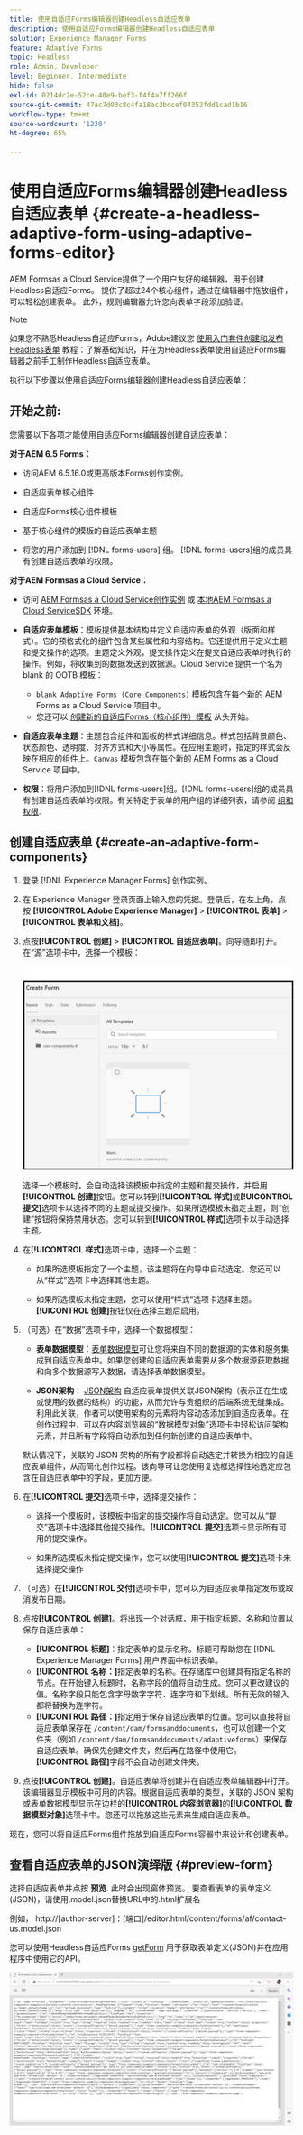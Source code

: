 ```yaml
---
title: 使用自适应Forms编辑器创建Headless自适应表单
description: 使用自适应Forms编辑器创建Headless自适应表单
solution: Experience Manager Forms
feature: Adaptive Forms
topic: Headless
role: Admin, Developer
level: Beginner, Intermediate
hide: false
exl-id: 0214dc2e-52ce-40e9-bef3-f4f4a7ff266f
source-git-commit: 47ac7d03c8c4fa18ac3bdcef04352fdd1cad1b16
workflow-type: tm+mt
source-wordcount: '1230'
ht-degree: 65%

---
```


# 使用自适应Forms编辑器创建Headless自适应表单 {#create-a-headless-adaptive-form-using-adaptive-forms-editor}

AEM Formsas a Cloud Service提供了一个用户友好的编辑器，用于创建Headless自适应Forms。 提供了超过24个核心组件，通过在编辑器中拖放组件，可以轻松创建表单。 此外，规则编辑器允许您向表单字段添加验证。

>[!NOTE]
>
> 
>如果您不熟悉Headless自适应Forms，Adobe建议您 [使用入门套件创建和发布Headless表单](create-and-publish-a-headless-form.md) 教程：了解基础知识，并在为Headless表单使用自适应Forms编辑器之前手工制作Headless自适应表单。

执行以下步骤以使用自适应Forms编辑器创建Headless自适应表单：

## 开始之前:

您需要以下各项才能使用自适应Forms编辑器创建自适应表单：

**对于AEM 6.5 Forms：**

* 访问AEM 6.5.16.0或更高版本Forms创作实例。

* 自适应表单核心组件

* 自适应Forms核心组件模板

* 基于核心组件的模板的自适应表单主题

* 将您的用户添加到 [!DNL forms-users] 组。 [!DNL forms-users]组的成员具有创建自适应表单的权限。


**对于AEM Formsas a Cloud Service：**

* 访问 [AEM Formsas a Cloud Service创作实例](https://experienceleague.adobe.com/docs/experience-manager-cloud-service/content/forms/setup-configure-migrate/setup-forms-cloud-service.html?lang=en) 或 [本地AEM Formsas a Cloud ServiceSDK](https://experienceleague.adobe.com/docs/experience-manager-cloud-service/content/forms/setup-configure-migrate/setup-local-development-environment.html?lang=en) 环境。

* **自适应表单模板**：模板提供基本结构并定义自适应表单的外观（版面和样式）。它的预格式化的组件包含某些属性和内容结构。它还提供用于定义主题和提交操作的选项。主题定义外观，提交操作定义在提交自适应表单时执行的操作。例如，将收集到的数据发送到数据源。Cloud Service 提供一个名为 blank 的 OOTB 模板：

   * `blank Adaptive Forms (Core Components)` 模板包含在每个新的 AEM Forms as a Cloud Service 项目中。
   * 您还可以 [创建新的自适应Forms（核心组件）模板](https://experienceleague.adobe.com/docs/experience-manager-cloud-service/content/forms/adaptive-forms-authoring/authoring-adaptive-forms-foundation-components/create-an-adaptive-form-on-forms-cs/template-editor.html) 从头开始。

* **自适应表单主题**：主题包含组件和面板的样式详细信息。样式包括背景颜色、状态颜色、透明度、对齐方式和大小等属性。在应用主题时，指定的样式会反映在相应的组件上。`Canvas` 模板包含在每个新的 AEM Forms as a Cloud Service 项目中。

* **权限**：将用户添加到[!DNL forms-users]组。[!DNL forms-users]组的成员具有创建自适应表单的权限。有关特定于表单的用户组的详细列表，请参阅 [组和权限](https://experienceleague.adobe.com/docs/experience-manager-cloud-service/content/forms/setup-configure-migrate/forms-groups-privileges-tasks.html).


## 创建自适应表单  {#create-an-adaptive-form-components}

1. 登录 [!DNL Experience Manager Forms] 创作实例。

1. 在 Experience Manager 登录页面上输入您的凭据。登录后，在左上角，点按 **[!UICONTROL Adobe Experience Manager]** > **[!UICONTROL 表单]** > **[!UICONTROL 表单和文档]**。

1. 点按&#x200B;**[!UICONTROL 创建]** > **[!UICONTROL 自适应表单]**。向导随即打开。在“源”选项卡中，选择一个模板：

   ![模板](/help/assets/core-components-template.png)

   选择一个模板时，会自动选择该模板中指定的主题和提交操作，并启用&#x200B;**[!UICONTROL 创建]**&#x200B;按钮。您可以转到&#x200B;**[!UICONTROL 样式]**&#x200B;或&#x200B;**[!UICONTROL 提交]**&#x200B;选项卡以选择不同的主题或提交操作。如果所选模板未指定主题，则“创建”按钮将保持禁用状态。您可以转到&#x200B;**[!UICONTROL 样式]**&#x200B;选项卡以手动选择主题。

1. 在&#x200B;**[!UICONTROL 样式]**&#x200B;选项卡中，选择一个主题：

   * 如果所选模板指定了一个主题，该主题将在向导中自动选定。您还可以从“样式”选项卡中选择其他主题。

   * 如果所选模板未指定主题，您可以使用“样式”选项卡选择主题。**[!UICONTROL 创建]**&#x200B;按钮仅在选择主题后启用。

1. （可选）在“数据”选项卡中，选择一个数据模型：

   * **表单数据模型**：[表单数据模型](https://experienceleague.adobe.com/docs/experience-manager-cloud-service/content/forms/integrate/use-form-data-model/data-integration.html)可让您将来自不同的数据源的实体和服务集成到自适应表单中。如果您创建的自适应表单需要从多个数据源获取数据和向多个数据源写入数据，请选择表单数据模型。

   * **JSON架构**： [JSON架构](https://experienceleague.adobe.com/docs/experience-manager-cloud-service/content/forms/adaptive-forms-authoring/authoring-adaptive-forms-foundation-components/create-an-adaptive-form-on-forms-cs/adaptive-form-json-schema-form-model.html?lang=en) 自适应表单提供关联JSON架构（表示正在生成或使用的数据的结构）的功能，从而允许与贵组织的后端系统无缝集成。 利用此关联，作者可以使用架构的元素将内容动态添加到自适应表单。在创作过程中，可以在内容浏览器的“数据模型对象”选项卡中轻松访问架构元素，并且所有字段将自动添加到任何新创建的自适应表单中。

   默认情况下，关联的 JSON 架构的所有字段都将自动选定并转换为相应的自适应表单组件，从而简化创作过程。该向导可让您使用复选框选择性地选定应包含在自适应表单中的字段，更加方便。

1. 在&#x200B;**[!UICONTROL 提交]**&#x200B;选项卡中，选择提交操作：

   * 选择一个模板时，该模板中指定的提交操作将自动选定。您可以从“提交”选项卡中选择其他提交操作。**[!UICONTROL 提交]**&#x200B;选项卡显示所有可用的提交操作。

   * 如果所选模板未指定提交操作，您可以使用&#x200B;**[!UICONTROL 提交]**&#x200B;选项卡来选择提交操作

1. （可选）在&#x200B;**[!UICONTROL 交付]**&#x200B;选项卡中，您可以为自适应表单指定发布或取消发布日期。

1. 点按&#x200B;**[!UICONTROL 创建]**。将出现一个对话框，用于指定标题、名称和位置以保存自适应表单：

   * **[!UICONTROL 标题]**：指定表单的显示名称。标题可帮助您在 [!DNL Experience Manager Forms] 用户界面中标识表单。
   * **[!UICONTROL 名称：]**&#x200B;指定表单的名称。在存储库中创建具有指定名称的节点。在开始键入标题时，名称字段的值将自动生成。您可以更改建议的值。名称字段只能包含字母数字字符、连字符和下划线。所有无效的输入都将替换为连字符。
   * **[!UICONTROL 路径：]**&#x200B;指定用于保存自适应表单的位置。您可以直接将自适应表单保存在 `/content/dam/formsanddocuments`，也可以创建一个文件夹（例如 `/content/dam/formsanddocuments/adaptiveforms`）来保存自适应表单。确保先创建文件夹，然后再在路径中使用它。**[!UICONTROL 路径]**&#x200B;字段不会自动创建文件夹。

1. 点按&#x200B;**[!UICONTROL 创建]**。自适应表单将创建并在自适应表单编辑器中打开。该编辑器显示模板中可用的内容。根据自适应表单的类型，关联的 <!--XFA form template, XML schema or --> JSON 架构或表单数据模型显示在边栏的&#x200B;**[!UICONTROL 内容浏览器]**&#x200B;的&#x200B;**[!UICONTROL 数据模型对象]**&#x200B;选项卡中。您还可以拖放这些元素来生成自适应表单。

现在，您可以将自适应Forms组件拖放到自适应Forms容器中来设计和创建表单。


## 查看自适应表单的JSON演绎版 {#preview-form}

选择自适应表单并点按 **预览**. 此时会出现窗体预览。 要查看表单的表单定义(JSON)，请使用.model.json替换URL中的.html扩展名

例如， http://[author-server]：[端口]/editor.html/content/forms/af/contact-us.model.json

您可以使用Headless自适应Forms [getForm](https://opensource.adobe.com/aem-forms-af-runtime/api/#tag/Get-Form-Definition) 用于获取表单定义(JSON)并在应用程序中使用它的API。

![查看表单定义(JSOI)](assets/json-definantion.png)

